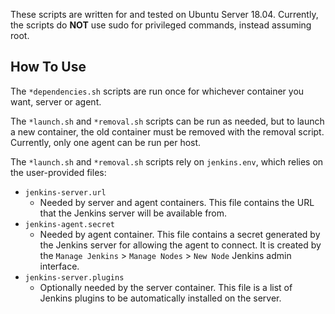 These scripts are written for and tested on Ubuntu Server 18.04. Currently, the scripts do **NOT** use sudo for privileged commands, instead assuming root.

## How To Use

The `*dependencies.sh` scripts are run once for whichever container you want, server or agent.

The `*launch.sh` and `*removal.sh` scripts can be run as needed, but to launch a new container, the old container must be removed with the removal script. Currently, only one agent can be run per host.

The `*launch.sh` and `*removal.sh` scripts rely on `jenkins.env`, which relies on the user-provided files:

- `jenkins-server.url`
  - Needed by server and agent containers. This file contains the URL that the Jenkins server will be available from.
- `jenkins-agent.secret`
  - Needed by agent container. This file contains a secret generated by the Jenkins server for allowing the agent to connect. It is created by the `Manage Jenkins` > `Manage Nodes` > `New Node` Jenkins admin interface.
- `jenkins-server.plugins`
  - Optionally needed by the server container. This file is a list of Jenkins plugins to be automatically installed on the server.
